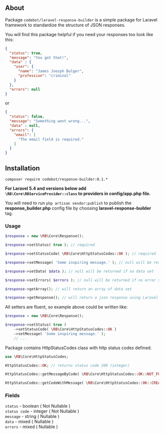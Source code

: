 ## About
Package `codebot/laravel-response-builder` is a simple package for Laravel framework to standardize the structure of JSON responses.

You will find this package helpful if you need your responses too look like this:

```json
{
  "status": true,
  "message": "You got that!",
  "data" : {
    "user": {
      "name": "James Joesph Bulger",
      "profession": "criminal"
    }
  },
  "errors": null
}
```

or

```json
{
  "status": false,
  "message": "Something went wrong...",
  "data" : null,
  "errors": {
    "email": [
      "The email field is required."
    ]
  }
}
```

## Installation  
`composer require codebot/response-builder:0.1.*`

**For Laravel 5.4 and versions below add `\RB\Core\RBServiceProvider::class` to providers in config/app.php file.**

You will need to run `php artisan vendor:publish` to publish the **response_builder.php** config file by choosing **laravel-response-builder** tag.

### Usage  
```php
$response = new \RB\Core\Response();

$response->setStatus( true ); // required

$response->setStatusCode( \RB\Core\HttpStatusCodes::OK ); // required

$response->setMessage( 'Some inspiring message.' ); // null will be returned if no message set

$response->setData( $data ); // null will be returned if no data set

$response->setErrors( $errors ); // null will be returned if no error set

$response->getArray(); // will return an array of data set

$response->getResponse(); // will return a json response using Laravel's response() helper 
```

All setters are fluent, so example above could be written like:
```php
$response = new \RB\Core\Response();

$response->setStatus( true )
    ->setStatusCode( \RB\Core\HttpStatusCodes::OK )
    ->setMessage( 'Some inspiring message.' ); 
    // ...
```

Package contains HttpStatusCodes class with http status codes defined.

```php
use \RB\Core\HttpStatusCodes;

HttpStatusCodes::OK; // returns status code 200 (integer)

HttpStatusCodes::getMessageByCode( \RB\Core\HttpStatusCodes::OK::NOT_FOUND ); // returns string "Not Found"

HttpStatusCodes::getCodeWithMessage( \RB\Core\HttpStatusCodes::OK::CREATED ); // returns string - code and message, e.g. "201 Created"
```

### Fields

`status` - boolean ( Not Nullable )  
`status code` - integer ( Not Nullable )  
`message` - string ( Nullable )  
`data` - mixed ( Nullable )  
`errors` - mixed ( Nullable )  
